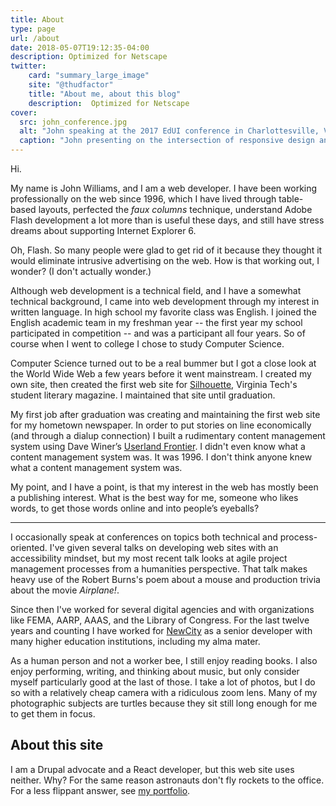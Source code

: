 ```yaml
---
title: About
type: page
url: /about
date: 2018-05-07T19:12:35-04:00
description: Optimized for Netscape
twitter:
    card: "summary_large_image"
    site: "@thudfactor"
    title: "About me, about this blog"
    description:  Optimized for Netscape
cover:
  src: john_conference.jpg
  alt: "John speaking at the 2017 EdUI conference in Charlottesville, Virginia"
  caption: "John presenting on the intersection of responsive design and accessibility (<a href=\"/2018/04/what-responsive-design-can-teach-us-about-accessiblity/\">see the related post</a>). Photo by Katie Gehrt."
---
```


Hi.

My name is John Williams, and I am a web developer. I have been working professionally on the web since 1996, which I have lived through table-based layouts, perfected the _faux columns_ technique, understand Adobe Flash development a lot more than is useful these days, and still have stress dreams about supporting Internet Explorer 6.

Oh, Flash. So many people were glad to get rid of it because they thought it would eliminate intrusive advertising on the web. How is that working out, I wonder? (I don't actually wonder.)

Although web development is a technical field, and I have a somewhat technical background, I came into web development through my interest in written language. In high school my favorite class was English. I joined the English academic team in my freshman year -- the first year my school participated in competition -- and was a participant all four years. So of course when I went to college I chose to study Computer Science. 

Computer Science turned out to be a real bummer but I got a close look at the World Wide Web a few years before it went mainstream. I created my own site, then created the first web site for [Silhouette](https://www.silhouette.collegemedia.com/), Virginia Tech's student literary magazine. I maintained that site until graduation. 

My first job after graduation was creating and maintaining the first web site for my hometown newspaper. In order to put stories on line economically (and through a dialup connection) I built a rudimentary content management system using Dave Winer’s [Userland Frontier](http://scripting.com/frontier/beginning/whatFrontierIs.html). I didn't even know what a content management system was. It was 1996. I don't think anyone knew what a content management system was.

My point, and I have a point, is that my interest in the web has mostly been a publishing interest. What is the best way for me, someone who likes words, to get those words online and into people’s eyeballs?

---

I occasionally speak at conferences on topics both technical and process-oriented. I've given several talks on developing web sites with an accessibility mindset, but my most recent talk looks at agile project management processes from a humanities perspective. That talk makes heavy use of the Robert Burns's poem about a mouse and production trivia about the movie _Airplane!_.

Since then I've worked for several digital agencies and with organizations like FEMA, AARP, AAAS, and the Library of Congress. For the last twelve years and counting I have worked for [NewCity](http://www.insidenewcity.com) as a senior developer with many higher education institutions, including my alma mater.

As a human person and not a worker bee, I still enjoy reading books. I also enjoy performing, writing, and thinking about music, but only consider myself particularly good at the last of those. I take a lot of photos, but I do so with a relatively cheap camera with a ridiculous zoom lens. Many of my photographic subjects are turtles because they sit still long enough for me to get them in focus.

## About this site

I am a Drupal advocate and a React developer, but this web site uses neither. Why? For the same reason astronauts don't fly rockets to the office. For a less flippant answer, see [my portfolio](/projects/filmhydra/).



